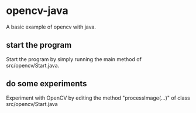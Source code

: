 # opencv-java
A basic example of opencv with java.

## start the program
Start the program by simply running the main method of src/opencv/Start.java.

## do some experiments
Experiment with OpenCV by editing the method "processImage(...)" of class src/opencv/Start.java  
